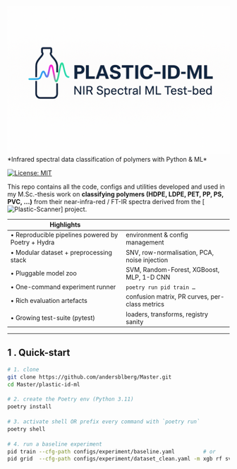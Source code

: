 <!-- ![Plastic-ID-ML: NIR Spectral ML Test-bed](docs/img/banner.png) -->

  <img src="docs/img/banner.png" alt="Plastic-ID-ML banner" width="600">
*Infrared spectral data classification of polymers with Python & ML*



[![License: MIT](https://img.shields.io/badge/License-MIT-blue.svg)](LICENSE)

This repo contains all the code, configs and utilities developed and used in my M.Sc.-thesis
work on **classifying polymers (HDPE, LDPE, PET, PP, PS, PVC, …)**
from their near-infra-red / FT-IR spectra derived from the [![Plastic-Scanner](https://github.com/Plastic-Scanner)] project.

| **Highlights** | |
|----------------|--------------------------------------------------------------|
| • Reproducible pipelines powered by Poetry + Hydra | environment & config management |
| • Modular dataset + preprocessing stack | SNV, row-normalisation, PCA, noise injection |
| • Pluggable model zoo | SVM, Random-Forest, XGBoost, MLP, 1-D CNN |
| • One-command experiment runner | `poetry run pid train …` |
| • Rich evaluation artefacts | confusion matrix, PR curves, per-class metrics |
| • Growing test-suite (pytest) | loaders, transforms, registry sanity |

---

## 1 . Quick-start

```bash
# 1. clone
git clone https://github.com/andersblberg/Master.git
cd Master/plastic-id-ml

# 2. create the Poetry env (Python 3.11)
poetry install

# 3. activate shell OR prefix every command with `poetry run`
poetry shell

# 4. run a baseline experiment
pid train --cfg-path configs/experiment/baseline.yaml         # or
pid grid  --cfg-path configs/experiment/dataset_clean.yaml -m xgb rf svm
